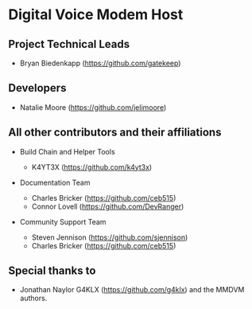 # Digital Voice Modem Host

## Project Technical Leads

- Bryan Biedenkapp (https://github.com/gatekeep)

## Developers

- Natalie Moore (https://github.com/jelimoore)

## All other contributors and their affiliations

- Build Chain and Helper Tools
  - K4YT3X (https://github.com/k4yt3x)

- Documentation Team
  - Charles Bricker (https://github.com/ceb515)
  - Connor Lovell (https://github.com/DevRanger)

- Community Support Team
  - Steven Jennison (https://github.com/sjennison)
  - Charles Bricker (https://github.com/ceb515)

## Special thanks to

- Jonathan Naylor G4KLX (https://github.com/g4klx) and the MMDVM authors.
